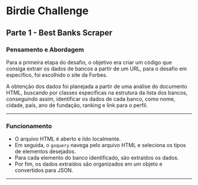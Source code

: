 # Birdie Challenge

## Parte 1 - Best Banks Scraper

### Pensamento e Abordagem

Para a primeira etapa do desafio, o objetivo era criar um código que consiga extrair os dados de bancos a partir de um URL, para o desafio em especifico, foi escolhido o site da Forbes.

A obtenção dos dados foi planejada a partir de uma análise do documento HTML, buscando por classes específicas na estrutura da lista dos bancos, conseguindo assim, identificar os dados de cada banco, como nome, cidade, país, ano de fundação, ranking e link para o perfil.

---

### Funcionamento

- O arquivo HTML é aberto e lido localmente.
- Em seguida, o `goquery` navega pelo arquivo HTML e seleciona os tipos de elementos desejados.
- Para cada elemento do banco identificado, são extraídos os dados.
- Por fim, os dados extraídos são organizados em um objeto e convertidos para JSON.

---
